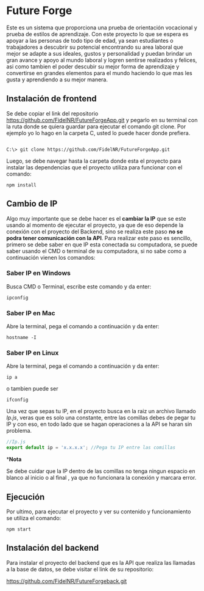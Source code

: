 # Future Forge
Este es un sistema que proporciona una prueba de orientación vocacional y prueba de estilos de aprendizaje. Con este proyecto lo que se espera es apoyar a las personas de todo tipo de edad, ya sean estudiantes o trabajadores a descubrir su potencial encontrando su area laboral que mejor se adapte a sus ideales, gustos y personalidad y puedan brindar un gran avance y apoyo al mundo laboral y logren sentirse realizados y felices, asi como tambien el poder descubir su mejor forma de aprendizaje y convertirse en grandes elementos para el mundo haciendo lo que mas les gusta y aprendiendo a su mejor manera.
## Instalación de frontend

Se debe copiar el link del repositorio <https://github.com/FidelNR/FutureForgeApp.git> y pegarlo en su terminal con la ruta donde se quiera guardar para ejecutar el comando git clone. Por ejemplo yo lo hago en la carpeta C, usted lo puede hacer donde prefiera.
```

C:\> git clone https://github.com/FidelNR/FutureForgeApp.git
```

Luego, se debe navegar hasta la carpeta donde esta el proyecto para instalar las dependencias que el proyecto utiliza para funcionar con el comando:

```
npm install
```

## Cambio de IP
Algo muy importante que se debe hacer es el **cambiar la IP** que se este usando al momento de ejecutar el proyecto, ya que de eso depende la conexión con el proyecto del Backend, sino se realiza este paso **no se podra tener comunicación con la API**. Para realizar este paso es sencillo, primero se debe saber en que IP esta conectada su computadora, se puede saber usando el CMD o terminal de su computadora, si no sabe como a continuación vienen los comandos:

### Saber IP en Windows
Busca CMD o Terminal, escribe este comando y da enter:
```
ipconfig
```

### Saber IP en Mac
Abre la terminal, pega el comando a continuación y da enter:
```
hostname -I
```

### Saber IP en Linux
Abre la terminal, pega el comando a continuación y da enter:
```
ip a 
```
o tambien puede ser
```
ifconfig
```
Una vez que sepas tu IP, en el proyecto busca en la raiz un archivo llamado *Ip.js*, veras que es solo una constante, entre las comillas debes de pegar tu IP y con eso, en todo lado que se hagan operaciones a la API se haran sin problema.
```js
//Ip.js
export default ip = 'x.x.x.x'; //Pega tu IP entre las comillas
```

***Nota**

Se debe cuidar que la IP dentro de las comillas no tenga ningun espacio en blanco al inicio o al final , ya que no funcionara la conexión y marcara error.
## Ejecución

Por ultimo, para ejecutar el proyecto y ver su contenido y funcionamiento se utiliza el comando:

```
npm start
```

## Instalación del backend
Para instalar el proyecto del backend que es la API que realiza las llamadas a la base de datos, se debe visitar el link de su repositorio:

<https://github.com/FidelNR/FutureForgeback.git>